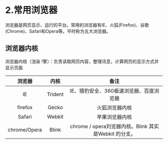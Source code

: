 # 2.常用浏览器

浏览器是网页显示、运行的平台。常用的浏览器有IE、火狐(Firefox)、谷歌(Chrome)、Safari和Opera等。平时称为五大浏览器。

## 浏览器内核

浏览器内核（渲染 !擎）：负责读取网页内容，整理讯息，计算网页的显示方式并显示页面

|浏览器|内核|备注|
|:---:|:-:|:--:|
|IE|Trident|IE、猎豹安全、360极速浏览器、百度浏览器|
|firefox|Gecko|火狐浏览器内核|
|Safari|Webkit|苹果浏览器内核|
|chrome/Opera|Blink|chrome / opera刘览器内核。Blink 其实是Webkit 的分支。|

